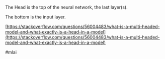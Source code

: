 The Head is the top of the neural network, the last layer(s).

The bottom is the input layer.

[https://stackoverflow.com/questions/56004483/what-is-a-multi-headed-model-and-what-exactly-is-a-head-in-a-model](https://stackoverflow.com/questions/56004483/what-is-a-multi-headed-model-and-what-exactly-is-a-head-in-a-model)

#mlai